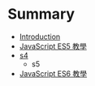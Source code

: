 # Summary

* [Introduction](README.md)
* [JavaScript ES5 教學](third.md)
* [s4](s4.md)
   * s5
* [JavaScript ES6 教學](測試中文.md)

